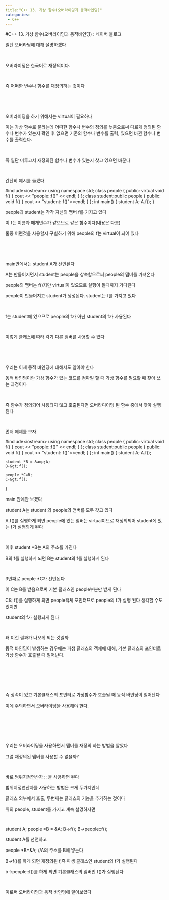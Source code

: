 ```yaml
---
title:"C++ 13. 가상 함수(오버라이딩과 동적바인딩)"
categories:
 - C++
---
```

#C++ 13. 가상 함수(오버라이딩과 동적바인딩) : 네이버 블로그
<div class="wrap_rabbit pcol2 _param(1) _postViewArea221728436988" id="post-view221728436988">
<!-- Rabbit HTML --><div class="se-viewer se-theme-default" lang="ko-KR">
<!-- SE_DOC_HEADER_END -->
<div class="se-main-container">
<div class="se-component se-text se-l-default" id="SE-74b8a1eb-4c14-467c-90cf-2420d37c214c">
<div class="se-component-content">
<div class="se-section se-section-text se-l-default">
<div class="se-module se-module-text"><!-- SE-TEXT { --><p class="se-text-paragraph se-text-paragraph-align-" id="SE-3d0ee6d7-6a80-42bd-a049-eb1b6dff4068" style=""><span class="se-fs- se-ff-" id="SE-89fd1b30-3725-4ece-bf75-025a855f2369" style="">일단 오버라딩에 대해 설명하겠다</span></p><!-- } SE-TEXT --><!-- SE-TEXT { --><p class="se-text-paragraph se-text-paragraph-align-" id="SE-d59c2ccf-ceb5-4319-a648-b87e18aaf7e1" style=""><span class="se-fs- se-ff-" id="SE-523c4dcf-6300-478e-9b75-726003e4391b" style="">​</span></p><!-- } SE-TEXT --><!-- SE-TEXT { --><p class="se-text-paragraph se-text-paragraph-align-" id="SE-9fc5fd24-9092-4a33-9d05-2b47d627a4f3" style=""><span class="se-fs- se-ff-" id="SE-a51f6e96-df82-4119-a7e5-2b2fc991683f" style="">오버라이딩은 한국어로 재정의이다.</span></p><!-- } SE-TEXT --><!-- SE-TEXT { --><p class="se-text-paragraph se-text-paragraph-align-" id="SE-1a84e5b2-ee75-466e-a4ea-9b0618a5ceca" style=""><span class="se-fs- se-ff-" id="SE-3a5649a5-01ca-4a71-9412-0c960de7bb1e" style="">​</span></p><!-- } SE-TEXT --><!-- SE-TEXT { --><p class="se-text-paragraph se-text-paragraph-align-" id="SE-a29caf93-c03a-4d69-a688-0f81abe596f4" style=""><span class="se-fs- se-ff-" id="SE-acb47e13-a3b0-4fde-ae39-94777a1edfaf" style="">즉 어떠한 변수나 함수를 재정의하는 것이다</span></p><!-- } SE-TEXT --><!-- SE-TEXT { --><p class="se-text-paragraph se-text-paragraph-align-" id="SE-f480f709-69c2-45eb-a088-502f4f86ee49" style=""><span class="se-fs- se-ff-" id="SE-92ac9cb0-5856-4262-90d7-8dd9287c354f" style="">​</span></p><!-- } SE-TEXT --><!-- SE-TEXT { --><p class="se-text-paragraph se-text-paragraph-align-" id="SE-556322cc-2ab5-4f47-8ad6-e8b095d3b7ba" style=""><span class="se-fs- se-ff-" id="SE-8e3907b5-f3c6-4578-8ea3-a38acfd4a345" style="">​</span></p><!-- } SE-TEXT --><!-- SE-TEXT { --><p class="se-text-paragraph se-text-paragraph-align-" id="SE-58b53c99-c0de-4241-9f54-d972f0b011c9" style=""><span class="se-fs- se-ff-" id="SE-3413ca13-a0df-429e-bd32-a5033f1dae3e" style="">오버라이딩을 하기 위해서는 virtual이 필요하다</span></p><!-- } SE-TEXT --><!-- SE-TEXT { --><p class="se-text-paragraph se-text-paragraph-align-" id="SE-2bb1cbd0-f478-4156-bc0c-48ab9e19e905" style=""><span class="se-fs- se-ff-" id="SE-605033c3-4ef0-4f9f-81f3-bc73aed4ca21" style="">이는 가상 함수로 불리는데 어떠한 함수나 변수의 정의를 늦춤으로써 다르게 정의된 함수나 변수가 있는지 확인 후 없으면 기존의 함수나 변수를 출력, 있으면 바뀐 함수나 변수를 출력한다.</span></p><!-- } SE-TEXT --><!-- SE-TEXT { --><p class="se-text-paragraph se-text-paragraph-align-" id="SE-9d9b03fd-45a7-4dad-b669-7134403154ba" style=""><span class="se-fs- se-ff-" id="SE-e1758ddf-c471-48a3-b4ad-8d59b608dbd6" style="">​</span></p><!-- } SE-TEXT --><!-- SE-TEXT { --><p class="se-text-paragraph se-text-paragraph-align-" id="SE-f0d6b20d-25d1-443a-9112-424590a09df0" style=""><span class="se-fs- se-ff-" id="SE-4e02e5ff-bb1f-4373-bdf9-228212d094df" style="">즉 일단 미루고서 재정의된 함수나 변수가 있는지 찾고 있으면 바꾼다</span></p><!-- } SE-TEXT --><!-- SE-TEXT { --><p class="se-text-paragraph se-text-paragraph-align-" id="SE-d025ac85-ce18-4e56-b8a8-ea9303901672" style=""><span class="se-fs- se-ff-" id="SE-9f7e1e84-bf86-440d-8a5b-b3ca4f0d8700" style="">​</span></p><!-- } SE-TEXT --><!-- SE-TEXT { --><p class="se-text-paragraph se-text-paragraph-align-" id="SE-b463f50b-3fb3-45fb-b8c0-6ad8b14880be" style=""><span class="se-fs- se-ff-" id="SE-0dccf37c-9ee7-4225-a260-fd58ff56ea13" style="">간단히 예시를 들겠다</span></p><!-- } SE-TEXT --></div>
</div>
</div>
</div> <div class="se-component se-code se-l-default" id="SE-eab61b69-7bd4-459e-8921-8aecc9067030">
<div class="se-component-content">
<div class="se-section se-section-code se-l-default">
<div class="se-module se-module-code se-fs-fs13">
<div class="se-code-source">
<div class="__se_code_view language-javascript">#include&lt;iostream&gt;
using namespace std;
class people {
public:
	virtual void f() {
		cout &lt;&lt; "people::f()" &lt;&lt; endl;
	}
};
class student:public people {
public:
	void f() {
		cout &lt;&lt; "student::f()"&lt;&lt;endl;
	}
};
int main() {
	student A;
	A.f();
}</div>
</div>
</div>
</div>
</div>
<script class="__se_module_data" data-module='{"type":"v2_code", "id" : "SE-eab61b69-7bd4-459e-8921-8aecc9067030"}' type="text/data"></script>
</div> <div class="se-component se-text se-l-default" id="SE-92155ac2-09f8-4be2-a6f8-c71879724b02">
<div class="se-component-content">
<div class="se-section se-section-text se-l-default">
<div class="se-module se-module-text"><!-- SE-TEXT { --><p class="se-text-paragraph se-text-paragraph-align-" id="SE-f32d2b53-ade6-43a3-8fba-03bd6e6998a4" style=""><span class="se-fs- se-ff-" id="SE-fa0b2f72-d5d7-48e9-bcb5-8a18760d1df5" style="">people과 student는 각각 자신의 맴버 f를 가지고 있다</span></p><!-- } SE-TEXT --><!-- SE-TEXT { --><p class="se-text-paragraph se-text-paragraph-align-" id="SE-2dd30ee7-ec26-426d-abd7-bb5283ce93cf" style=""><span class="se-fs- se-ff-" id="SE-38e5c38d-7201-4160-9c55-99b03268d640" style="">이 f는 이름과 매개변수가 같으므로 같은 함수이다(내용은 다름)</span></p><!-- } SE-TEXT --><!-- SE-TEXT { --><p class="se-text-paragraph se-text-paragraph-align-" id="SE-d6f7b05f-a87a-4367-b21e-afcbbeba0ef3" style=""><span class="se-fs- se-ff-" id="SE-5cbecf76-5110-4df8-93bd-70cddd26459d" style="">둘중 어떤것을 사용할지 구별하기 위해 people의 f는 virtual이 되어 있다</span></p><!-- } SE-TEXT --><!-- SE-TEXT { --><p class="se-text-paragraph se-text-paragraph-align-" id="SE-e52befc1-0ee4-4bf0-9f06-53e66fd66a59" style=""><span class="se-fs- se-ff-" id="SE-9cebe0de-b82d-4e86-b8b3-188ef4a5f732" style="">​</span></p><!-- } SE-TEXT --><!-- SE-TEXT { --><p class="se-text-paragraph se-text-paragraph-align-" id="SE-7af6cf1d-fbf1-4e8d-9783-0688f2a93122" style=""><span class="se-fs- se-ff-" id="SE-c0d02b72-d382-46e6-8ecd-babb73c4ee84" style="">​</span></p><!-- } SE-TEXT --><!-- SE-TEXT { --><p class="se-text-paragraph se-text-paragraph-align-" id="SE-1d329b19-53c8-46d6-94ac-29e0c4486ad6" style=""><span class="se-fs- se-ff-" id="SE-6a8399d5-797f-415b-97d6-4d3a54f7ca2a" style="">main안에서는 student A가 선언된다</span></p><!-- } SE-TEXT --><!-- SE-TEXT { --><p class="se-text-paragraph se-text-paragraph-align-" id="SE-c9f6fd5f-85c6-4e6c-8265-9d28797d3f65" style=""><span class="se-fs- se-ff-" id="SE-f57b6bdf-260c-47ea-80d8-5906a7cc63fa" style="">A는 만들어지면서 student는 people을 상속함으로써 people의 맴버를 가져온다</span></p><!-- } SE-TEXT --><!-- SE-TEXT { --><p class="se-text-paragraph se-text-paragraph-align-" id="SE-7ec9addc-be6b-41eb-873d-a74c72b31691" style=""><span class="se-fs- se-ff-" id="SE-09ea199f-be5b-4299-aa6d-d29e97099c6e" style="">people의 맴버는 f()지만 virtual이 있으므로 실행이 될때까지 기다린다</span></p><!-- } SE-TEXT --><!-- SE-TEXT { --><p class="se-text-paragraph se-text-paragraph-align-" id="SE-f637b967-7540-49e9-b4b8-36492a5303fe" style=""><span class="se-fs- se-ff-" id="SE-1d119d8d-d5a6-4bd8-bb2f-67602df6972c" style="">people이 만들어지고 student가 생성된다. student는 f를 가지고 있다</span></p><!-- } SE-TEXT --><!-- SE-TEXT { --><p class="se-text-paragraph se-text-paragraph-align-" id="SE-b4f7c0d0-53ea-4cb8-b746-3390660bfc78" style=""><span class="se-fs- se-ff-" id="SE-2fcb7819-c55c-4dc0-99c4-17e490e09592" style="">​</span></p><!-- } SE-TEXT --><!-- SE-TEXT { --><p class="se-text-paragraph se-text-paragraph-align-" id="SE-c9164eed-90a2-4b75-ad46-868a43408a21" style=""><span class="se-fs- se-ff-" id="SE-c3dda13c-4bff-4407-8bdb-38975476b3d1" style="">f는 student에 있으므로 people의 f가 아닌 student의 f가 사용된다</span></p><!-- } SE-TEXT --><!-- SE-TEXT { --><p class="se-text-paragraph se-text-paragraph-align-" id="SE-704aeef3-dcd7-47d8-928d-9e807f199714" style=""><span class="se-fs- se-ff-" id="SE-62d0f2c2-b283-4dbe-a0ff-0f2fca115c20" style="">​</span></p><!-- } SE-TEXT --><!-- SE-TEXT { --><p class="se-text-paragraph se-text-paragraph-align-" id="SE-5255cbf7-2a09-4604-a741-745609f68944" style=""><span class="se-fs- se-ff-" id="SE-de2e3e20-404d-4060-a07e-b837d8fe8a58" style="">이렇게 클래스에 따라 각기 다른 맴버를 사용할 수 있다</span></p><!-- } SE-TEXT --><!-- SE-TEXT { --><p class="se-text-paragraph se-text-paragraph-align-" id="SE-d5c54b94-048d-45e1-ad13-fa55a64aba8a" style=""><span class="se-fs- se-ff-" id="SE-7216cb35-4dda-41f0-b27e-0ae53209ce5c" style="">​</span></p><!-- } SE-TEXT --><!-- SE-TEXT { --><p class="se-text-paragraph se-text-paragraph-align-" id="SE-c6c9c88d-d571-4a77-b0e9-87faad02bc98" style=""><span class="se-fs- se-ff-" id="SE-9e157d2a-8096-4dc1-93eb-c8fd9e07fff6" style="">​</span></p><!-- } SE-TEXT --><!-- SE-TEXT { --><p class="se-text-paragraph se-text-paragraph-align-" id="SE-e3777253-df47-4cb1-9ad8-b385a7548130" style=""><span class="se-fs- se-ff-" id="SE-17897ab8-c40d-45fd-9434-eb5378ebbb97" style="">우리는 이제 동적 바인딩에 대해서도 알아야 한다</span></p><!-- } SE-TEXT --><!-- SE-TEXT { --><p class="se-text-paragraph se-text-paragraph-align-" id="SE-f1f5cbf0-61c6-490f-aafe-fcd6fc6b0221" style=""><span class="se-fs- se-ff-" id="SE-efcd0da1-f705-45d0-a3af-0d6f9b626346" style="">동적 바인딩이란 가상 함수가 있는 코드를 컴파일 할 때 가상 함수를 필요할 때 찾아 쓰는 과정이다</span></p><!-- } SE-TEXT --><!-- SE-TEXT { --><p class="se-text-paragraph se-text-paragraph-align-" id="SE-f970d2e9-3348-4d9b-9e73-232137ed0b50" style=""><span class="se-fs- se-ff-" id="SE-b987e594-05ba-4a53-8342-fd1c2ae65b5d" style="">​</span></p><!-- } SE-TEXT --><!-- SE-TEXT { --><p class="se-text-paragraph se-text-paragraph-align-" id="SE-91e52735-cc0c-4e22-9db6-9f9b277ec4ae" style=""><span class="se-fs- se-ff-" id="SE-a7ff35a7-2731-470c-8145-aff2002fab53" style="">즉 함수가 정의되어 사용되지 않고 호출된다면 오버라디이딩 된 함수 중에서 찾아 실행된다</span></p><!-- } SE-TEXT --><!-- SE-TEXT { --><p class="se-text-paragraph se-text-paragraph-align-" id="SE-1b85cc45-a156-48fb-ae16-b1414888f6ed" style=""><span class="se-fs- se-ff-" id="SE-26a7ca8c-b822-4460-8f96-1cae6b0ec3f2" style="">​</span></p><!-- } SE-TEXT --><!-- SE-TEXT { --><p class="se-text-paragraph se-text-paragraph-align-" id="SE-ae3957d0-9512-44b7-b34c-d1c30b71f69c" style=""><span class="se-fs- se-ff-" id="SE-bb47d1ff-0767-46d2-b23c-fc92c8ab7cb5" style="">먼저 에제를 보자</span></p><!-- } SE-TEXT --></div>
</div>
</div>
</div> <div class="se-component se-code se-l-default" id="SE-2ae5d8aa-9da4-41ba-957e-b38b43714f6c">
<div class="se-component-content">
<div class="se-section se-section-code se-l-default">
<div class="se-module se-module-code se-fs-fs13">
<div class="se-code-source">
<div class="__se_code_view language-javascript">#include&lt;iostream&gt;
using namespace std;
class people {
public:
	virtual void f() {
		cout &lt;&lt; "people::f()" &lt;&lt; endl;
	}
};
class student:public people {
public:
	void f() {
		cout &lt;&lt; "student::f()"&lt;&lt;endl;
	}
};
int main() {
	student A;
	A.f();

	student *B = &amp;A;
	B-&gt;f();

	people *C=B;
	C-&gt;f();
}</div>
</div>
</div>
</div>
</div>
<script class="__se_module_data" data-module='{"type":"v2_code", "id" : "SE-2ae5d8aa-9da4-41ba-957e-b38b43714f6c"}' type="text/data"></script>
</div> <div class="se-component se-text se-l-default" id="SE-cebee28b-9037-45fb-bec2-9768a444505f">
<div class="se-component-content">
<div class="se-section se-section-text se-l-default">
<div class="se-module se-module-text"><!-- SE-TEXT { --><p class="se-text-paragraph se-text-paragraph-align-" id="SE-86ce9aeb-09d5-458a-b864-383db204fb7f" style=""><span class="se-fs- se-ff-" id="SE-13fa6f6f-e643-4051-a95e-ad3d3694b25c" style="">main 안에만 보겠다</span></p><!-- } SE-TEXT --><!-- SE-TEXT { --><p class="se-text-paragraph se-text-paragraph-align-" id="SE-d6462ebf-8033-411d-a9e9-fa62b271b2bf" style=""><span class="se-fs- se-ff-" id="SE-ad439e68-1b7c-489d-90e7-be681a3f212d" style="">student A는 student 와 people의 맴버를 모두 갖고 있다</span></p><!-- } SE-TEXT --><!-- SE-TEXT { --><p class="se-text-paragraph se-text-paragraph-align-" id="SE-6f744dd8-e54a-4e7c-b670-c8010ea6d963" style=""><span class="se-fs- se-ff-" id="SE-c3b80207-b921-4dbb-9c93-82f1b128bfc8" style="">A.f()를 실행하게 되면 people에 있는 맴버는 virtual이므로 재정의되어 student에 있는 f가 실행되게 된다</span></p><!-- } SE-TEXT --><!-- SE-TEXT { --><p class="se-text-paragraph se-text-paragraph-align-" id="SE-bc1e6268-0a00-4142-ade8-ae1a6f3af36e" style=""><span class="se-fs- se-ff-" id="SE-9946b2fb-7be1-4efa-aeb1-2b3b1f053aa1" style="">​</span></p><!-- } SE-TEXT --><!-- SE-TEXT { --><p class="se-text-paragraph se-text-paragraph-align-" id="SE-6a0602a7-408e-45b8-8b3a-e524121c6e98" style=""><span class="se-fs- se-ff-" id="SE-f846566d-aabf-40a2-acf6-ccdf0300e484" style="">이후 student *B는 A의 주소를 가진다</span></p><!-- } SE-TEXT --><!-- SE-TEXT { --><p class="se-text-paragraph se-text-paragraph-align-" id="SE-a7e6b6af-7d85-494b-aa44-1fcb8d50938a" style=""><span class="se-fs- se-ff-" id="SE-e2552f92-4670-46c4-b426-759381878d2e" style="">B의 f를 실행하게 되면 B는 student의 f를 실행하게 된다</span></p><!-- } SE-TEXT --><!-- SE-TEXT { --><p class="se-text-paragraph se-text-paragraph-align-" id="SE-2f828f7f-e060-4d9a-ac16-6b50a428165b" style=""><span class="se-fs- se-ff-" id="SE-b0dea377-52b7-4a5f-8f29-856c6a6ecad4" style="">​</span></p><!-- } SE-TEXT --><!-- SE-TEXT { --><p class="se-text-paragraph se-text-paragraph-align-" id="SE-73972846-700c-4f22-86b0-dc2c82f98992" style=""><span class="se-fs- se-ff-" id="SE-54c192f5-aa3b-4170-ace1-66abfe177aea" style="">3번째로 people *C가 선언된다</span></p><!-- } SE-TEXT --><!-- SE-TEXT { --><p class="se-text-paragraph se-text-paragraph-align-" id="SE-5bd68ef6-f630-4efd-8df1-b29699242d36" style=""><span class="se-fs- se-ff-" id="SE-fcf5e7a6-c3d2-4c04-ac53-1533e00039d6" style="">이 C는 B를 받음으로써 기본 클래스인 people부분만 받게 된다</span></p><!-- } SE-TEXT --><!-- SE-TEXT { --><p class="se-text-paragraph se-text-paragraph-align-" id="SE-6e39d76c-a18f-46d5-8458-d2e9a83314eb" style=""><span class="se-fs- se-ff-" id="SE-ae92d70f-7649-46ec-9fba-ac3f8aae5ce0" style="">C의 f()를 실행하게 되면 people객체 포인터므로 people의 f가 실행 된다 생각할 수도 있지만</span></p><!-- } SE-TEXT --><!-- SE-TEXT { --><p class="se-text-paragraph se-text-paragraph-align-" id="SE-3acf0736-879e-49d4-85f3-d95c9f6ceb18" style=""><span class="se-fs- se-ff-" id="SE-16f82f44-647b-44f5-9ee6-cca38967702e" style="">student의 f가 실행되게 된다</span></p><!-- } SE-TEXT --><!-- SE-TEXT { --><p class="se-text-paragraph se-text-paragraph-align-" id="SE-0b2c14b0-366f-4fac-bb66-00cd38b8a883" style=""><span class="se-fs- se-ff-" id="SE-9152deed-8770-49a2-b284-e88e6c1d535f" style="">​</span></p><!-- } SE-TEXT --><!-- SE-TEXT { --><p class="se-text-paragraph se-text-paragraph-align-" id="SE-269a7199-c24d-4480-b7b2-d6004d086158" style=""><span class="se-fs- se-ff-" id="SE-0aaa9e89-9554-4c4e-a2d9-a6591dfe1e7e" style="">왜 이런 결과가 나오게 되는 것일까</span></p><!-- } SE-TEXT --><!-- SE-TEXT { --><p class="se-text-paragraph se-text-paragraph-align-" id="SE-4092fb28-51d3-4147-a5d3-8b42e02aae1e" style=""><span class="se-fs- se-ff-" id="SE-b87f9e29-2c1b-43c4-8065-46fbac70a592" style="">동적 바인딩이 발생하는 경우에는 파생 클래스의 객체에 대해, 기본 클래스의 포인터로 가상 함수가 호출될 때 일어난다.</span></p><!-- } SE-TEXT --><!-- SE-TEXT { --><p class="se-text-paragraph se-text-paragraph-align-" id="SE-76e2348b-37c1-454d-a218-68ab56bf65e0" style=""><span class="se-fs- se-ff-" id="SE-06443dbf-e734-471c-a02c-140f5fe4ea4a" style="">​</span></p><!-- } SE-TEXT --><!-- SE-TEXT { --><p class="se-text-paragraph se-text-paragraph-align-" id="SE-a8a8435c-b860-48c0-997b-cf6bc29f48c8" style=""><span class="se-fs- se-ff-" id="SE-3f5030fb-f41a-4c01-abe2-b9bdc3120018" style="">​</span></p><!-- } SE-TEXT --><!-- SE-TEXT { --><p class="se-text-paragraph se-text-paragraph-align-" id="SE-65f302f0-7275-4622-8109-3dcdbc201301" style=""><span class="se-fs- se-ff-" id="SE-37c21e9d-7ee3-47df-9287-fb1e79db46d2" style="">​</span></p><!-- } SE-TEXT --><!-- SE-TEXT { --><p class="se-text-paragraph se-text-paragraph-align-" id="SE-242ecd25-7a23-448a-8f9d-7f0a7637bf42" style=""><span class="se-fs- se-ff-" id="SE-475ef714-0db8-4e32-a7d5-0c4d3860f885" style="">즉 상속이 있고 기본클래스의 포인터로 가상함수가 호출될 때 동적 바인딩이 일어난다</span></p><!-- } SE-TEXT --><!-- SE-TEXT { --><p class="se-text-paragraph se-text-paragraph-align-" id="SE-7f4c4b5a-eca7-45e5-a43a-634025ec338b" style=""><span class="se-fs- se-ff-" id="SE-87f3cdc8-ea0c-40bf-a91c-1fad687e2f6b" style="">이에 주의하면서 오버라이딩을 사용해야 한다.</span></p><!-- } SE-TEXT --><!-- SE-TEXT { --><p class="se-text-paragraph se-text-paragraph-align-" id="SE-65a6dddd-ea7f-4cfe-9a1c-14ed8b1d9f18" style=""><span class="se-fs- se-ff-" id="SE-fe5f6be9-f5c5-4b11-a7e7-819e48033aea" style="">​</span></p><!-- } SE-TEXT --><!-- SE-TEXT { --><p class="se-text-paragraph se-text-paragraph-align-" id="SE-f05a2c17-f7fb-40a6-a5c2-f22b27b0260c" style=""><span class="se-fs- se-ff-" id="SE-3eea4112-9573-4530-ac63-0203f8406be7" style="">​</span></p><!-- } SE-TEXT --><!-- SE-TEXT { --><p class="se-text-paragraph se-text-paragraph-align-" id="SE-514facd3-03c8-4c4f-8e63-5392887b50dd" style=""><span class="se-fs- se-ff-" id="SE-480fd096-61f4-48eb-979c-4070fecc8f9c" style="">​</span></p><!-- } SE-TEXT --><!-- SE-TEXT { --><p class="se-text-paragraph se-text-paragraph-align-" id="SE-53eca6b0-d0d9-49fd-8750-a1860a3b835e" style=""><span class="se-fs- se-ff-" id="SE-566a0e94-219d-46b9-abcf-acf0df1e2419" style="">우리는 오버라이딩을 사용하면서 맴버를 재정의 하는 방법을 알았다</span></p><!-- } SE-TEXT --><!-- SE-TEXT { --><p class="se-text-paragraph se-text-paragraph-align-" id="SE-e67cd3b0-5e5a-4165-b536-0cd7e27502c2" style=""><span class="se-fs- se-ff-" id="SE-fd8d8d9f-ed11-44b1-89ec-8ed3a51db6ce" style="">그럼 재정의된 맴버를 사용할 수 없을까?</span></p><!-- } SE-TEXT --><!-- SE-TEXT { --><p class="se-text-paragraph se-text-paragraph-align-" id="SE-587ea258-863f-4809-8879-4b0d3f6ff04a" style=""><span class="se-fs- se-ff-" id="SE-d7dd9c9f-a9f7-4e62-beb0-b169b791f47d" style="">​</span></p><!-- } SE-TEXT --><!-- SE-TEXT { --><p class="se-text-paragraph se-text-paragraph-align-" id="SE-8509c6cb-abdc-4d76-a680-4de29f47821c" style=""><span class="se-fs- se-ff-" id="SE-b3e4b703-de28-46dd-9d2e-7b0930a98bc0" style="">바로 범위지정연산자 :: 을 사용하면 된다</span></p><!-- } SE-TEXT --><!-- SE-TEXT { --><p class="se-text-paragraph se-text-paragraph-align-" id="SE-28c5d181-8b71-4e1a-8019-292a2535d9f1" style=""><span class="se-fs- se-ff-" id="SE-30e52bc6-a04b-4e64-848e-77b94dbf81e4" style="">범위지정연산자를 사용하는 방법은 크게 두가지인데</span></p><!-- } SE-TEXT --><!-- SE-TEXT { --><p class="se-text-paragraph se-text-paragraph-align-" id="SE-e1310cbc-fd6c-41ff-b4d7-ee4fc3c861a0" style=""><span class="se-fs- se-ff-" id="SE-83f66009-eaae-4835-966f-b2bf9786b518" style="">클래스 외부에서 호출, 두번째는 클래스의 기능을 추가하는 것이다</span></p><!-- } SE-TEXT --><!-- SE-TEXT { --><p class="se-text-paragraph se-text-paragraph-align-" id="SE-f7ad3c34-4c4b-4533-b0c9-4d2ab988e571" style=""><span class="se-fs- se-ff-" id="SE-0968b161-9f1f-4a88-ad37-f846b8dfefbd" style="">위의 people, student를 가지고 계속 설명하자면</span></p><!-- } SE-TEXT --><!-- SE-TEXT { --><p class="se-text-paragraph se-text-paragraph-align-" id="SE-10392027-312f-4c24-9640-6acdfa64c7b9" style=""><span class="se-fs- se-ff-" id="SE-30ac09e5-40e4-4b09-b251-c856e9e8573f" style="">​</span></p><!-- } SE-TEXT --></div>
</div>
</div>
</div> <div class="se-component se-code se-l-default" id="SE-a6aa2d79-ddbd-426d-94ec-d3b9c0fab3d4">
<div class="se-component-content">
<div class="se-section se-section-code se-l-default">
<div class="se-module se-module-code se-fs-fs13">
<div class="se-code-source">
<div class="__se_code_view language-javascript">	student A;
	people *B = &amp;A;
	B-&gt;f();
	B-&gt;people::f();</div>
</div>
</div>
</div>
</div>
<script class="__se_module_data" data-module='{"type":"v2_code", "id" : "SE-a6aa2d79-ddbd-426d-94ec-d3b9c0fab3d4"}' type="text/data"></script>
</div> <div class="se-component se-text se-l-default" id="SE-49fd60e2-aa26-45f4-9d85-81bbd02bda16">
<div class="se-component-content">
<div class="se-section se-section-text se-l-default">
<div class="se-module se-module-text"><!-- SE-TEXT { --><p class="se-text-paragraph se-text-paragraph-align-" id="SE-e15c9558-3f25-42b7-b2cf-69340708aac6" style=""><span class="se-fs- se-ff-" id="SE-fc271ae2-ec0c-474e-8b49-d3b9edd228e2" style="">student A를 선언하고</span></p><!-- } SE-TEXT --><!-- SE-TEXT { --><p class="se-text-paragraph se-text-paragraph-align-" id="SE-82d7db29-d777-4063-bbc4-6c9e4924d74f" style=""><span class="se-fs- se-ff-" id="SE-c151fd63-111c-4f33-b45d-39c548441aae" style="">people *B=&amp;A; //A의 주소를 B에 넣는다</span></p><!-- } SE-TEXT --><!-- SE-TEXT { --><p class="se-text-paragraph se-text-paragraph-align-" id="SE-e7683b10-d22c-471d-8a96-e9e0a94ee074" style=""><span class="se-fs- se-ff-" id="SE-1a0eabc3-b51d-4f26-8a47-c0ca3c523866" style="">B-&gt;f()를 하게 되면 재정의된 f,즉 파생 클래스인 student의 f가 실행된다</span></p><!-- } SE-TEXT --><!-- SE-TEXT { --><p class="se-text-paragraph se-text-paragraph-align-" id="SE-2ddb05d9-fc26-4e91-aeaa-bd0f6f4033af" style=""><span class="se-fs- se-ff-" id="SE-e73653ed-9fd7-4b32-a6c7-53a284d257aa" style="">b-&gt;people::f()를 하게 되면 기본클래스의 맴버인 f()가 실행된다</span></p><!-- } SE-TEXT --><!-- SE-TEXT { --><p class="se-text-paragraph se-text-paragraph-align-" id="SE-c36083d4-1556-4eec-8fdc-cbedc11182ec" style=""><span class="se-fs- se-ff-" id="SE-92fd634b-d8c2-459b-855c-aaa76f7d602c" style="">​</span></p><!-- } SE-TEXT --><!-- SE-TEXT { --><p class="se-text-paragraph se-text-paragraph-align-" id="SE-734a7dbb-6b86-46c7-8e95-13d098b499f6" style=""><span class="se-fs- se-ff-" id="SE-b26a300d-a4fc-481a-89af-7a8e1e81146e" style="">이로써 오버라이딩과 동적 바인딩에 알아보았다</span></p><!-- } SE-TEXT --></div>
</div>
</div>
</div> </div>
</div>
</div>